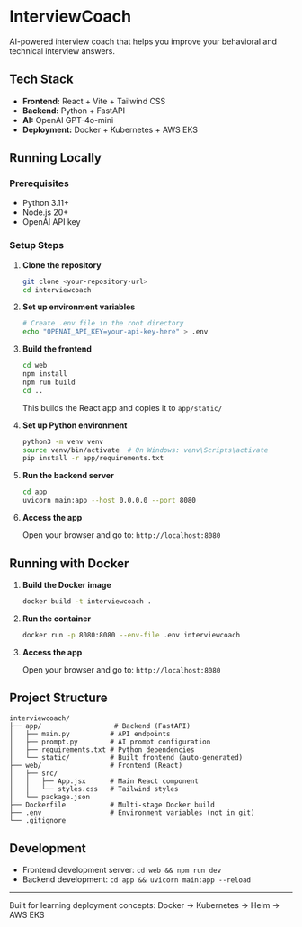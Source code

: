 # InterviewCoach

AI-powered interview coach that helps you improve your behavioral and technical interview answers.

## Tech Stack

- **Frontend:** React + Vite + Tailwind CSS
- **Backend:** Python + FastAPI
- **AI:** OpenAI GPT-4o-mini
- **Deployment:** Docker + Kubernetes + AWS EKS

## Running Locally

### Prerequisites

- Python 3.11+
- Node.js 20+
- OpenAI API key

### Setup Steps

1. **Clone the repository**
   ```bash
   git clone <your-repository-url>
   cd interviewcoach
   ```

2. **Set up environment variables**
   ```bash
   # Create .env file in the root directory
   echo "OPENAI_API_KEY=your-api-key-here" > .env
   ```

3. **Build the frontend**
   ```bash
   cd web
   npm install
   npm run build
   cd ..
   ```
   This builds the React app and copies it to `app/static/`

4. **Set up Python environment**
   ```bash
   python3 -m venv venv
   source venv/bin/activate  # On Windows: venv\Scripts\activate
   pip install -r app/requirements.txt
   ```

5. **Run the backend server**
   ```bash
   cd app
   uvicorn main:app --host 0.0.0.0 --port 8080
   ```

6. **Access the app**

   Open your browser and go to: `http://localhost:8080`

## Running with Docker

1. **Build the Docker image**
   ```bash
   docker build -t interviewcoach .
   ```

2. **Run the container**
   ```bash
   docker run -p 8080:8080 --env-file .env interviewcoach
   ```

3. **Access the app**

   Open your browser and go to: `http://localhost:8080`

## Project Structure

```
interviewcoach/
├── app/                  # Backend (FastAPI)
│   ├── main.py          # API endpoints
│   ├── prompt.py        # AI prompt configuration
│   ├── requirements.txt # Python dependencies
│   └── static/          # Built frontend (auto-generated)
├── web/                 # Frontend (React)
│   ├── src/
│   │   ├── App.jsx      # Main React component
│   │   └── styles.css   # Tailwind styles
│   └── package.json
├── Dockerfile           # Multi-stage Docker build
├── .env                 # Environment variables (not in git)
└── .gitignore
```

## Development

- Frontend development server: `cd web && npm run dev`
- Backend development: `cd app && uvicorn main:app --reload`

---

Built for learning deployment concepts: Docker → Kubernetes → Helm → AWS EKS
